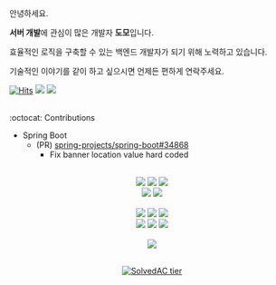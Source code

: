 안녕하세요.

**서버 개발**에 관심이 많은 개발자 **도모**입니다.

효율적인 로직을 구축할 수 있는 백엔드 개발자가 되기 위해 노력하고 있습니다.

기술적인 이야기를 같이 하고 싶으시면 언제든 편하게 연락주세요. 

[![Hits](https://hits.seeyoufarm.com/api/count/incr/badge.svg?url=https%3A%2F%2Fgithub.com%2Fkdomo&count_bg=%23000000&title_bg=%23555555&icon=github.svg&icon_color=%23E7E7E7&title=hits&edge_flat=false)](https://hits.seeyoufarm.com)
[<img src="https://img.shields.io/badge/mail-ffffff?style=flat-square&logo=Gmail&logoColor=000000"/>](mailto:me@dev-domo.com)
[<img src="https://img.shields.io/badge/Instagram-ffffff?style=flat-square&logo=Instagram&logoColor=000000"/>](https://instagram.com/d._.omo)
<br/>
<br/>

:octocat: Contributions
- Spring Boot
  - (PR) [spring-projects/spring-boot#34868](https://github.com/spring-projects/spring-boot/pull/34868)
    - Fix banner location value hard coded


<div align=center>
<br/>
<img src="https://img.shields.io/badge/Java-ffffff?style=flat-square&logo=Java&logoColor=000000"/>
<img src="https://img.shields.io/badge/JPA-ffffff?style=flat-square&logo=JPA&logoColor=000000"/>
<img src="https://img.shields.io/badge/Spring Boot-ffffff?style=flat-square&logo=Spring Boot&logoColor=000000"/>
<br/>
<img src="https://img.shields.io/badge/MySQL-ffffff?style=flat-square&logo=MySQL&logoColor=000000"/>
<img src="https://img.shields.io/badge/Redis-ffffff?style=flat-square&logo=Redis&logoColor=000000"/><br>
<br/>
<img src="https://img.shields.io/badge/AWS-ffffff?style=flat-square&logo=Amazon AWS&logoColor=000000"/> 
<img src="https://img.shields.io/badge/Jenkins-ffffff?style=flat-square&logo=Jenkins&logoColor=000000"/>
<img src="https://img.shields.io/badge/GitHub Actions-ffffff?style=flat-square&logo=GitHub Actions&logoColor=000000"/>
<br/>
<img src="https://img.shields.io/badge/Docker-ffffff?style=flat-square&logo=Docker&logoColor=000000"/>
<img src="https://img.shields.io/badge/Amazon AWS-ffffff?style=flat-square&logo=Amazon AWS&logoColor=000000"/>
<img src="https://img.shields.io/badge/NGINX-ffffff?style=flat-square&logo=NGINX&logoColor=000000"/>

<br/>
<br/>

<a href="https://velog.io/@domo">
  <img src="https://velog-readme-stats.vercel.app/api?name=domo">
</a>
<br/>
<br/>

[![SolvedAC tier](http://mazassumnida.wtf/api/v2/generate_badge?boj=domo)](https://solved.ac/domo)
	
</div>
